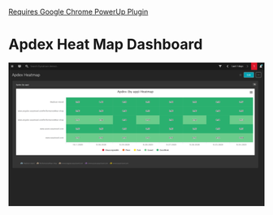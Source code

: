 [Requires Google Chrome PowerUp Plugin](https://chrome.google.com/webstore/detail/dynatrace-dashboard-power/dmpgdhbpdodhddciokonbahhbpaalmco)

# Apdex Heat Map Dashboard

![Apdex Heat Map Dashboard](ApdexHM.png)
